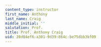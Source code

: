 ```yaml
---
content_type: instructor
first_name: Anthony
last_name: Craig
middle_initial: ''
salutation: Prof.
title: Prof. Anthony Craig
uid: 28d04ef6-a301-9d39-864c-be75dbb3bf09
---
```

